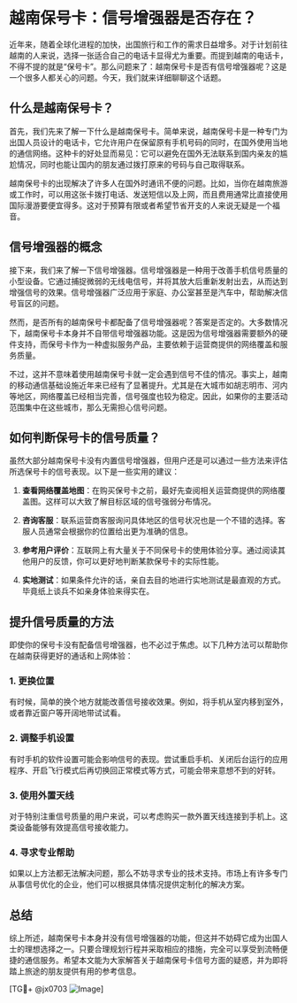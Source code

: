 # 越南保号卡：信号增强器是否存在？

近年来，随着全球化进程的加快，出国旅行和工作的需求日益增多。对于计划前往越南的人来说，选择一张适合自己的电话卡显得尤为重要。而提到越南的电话卡，不得不提的就是“保号卡”。那么问题来了：越南保号卡是否有信号增强器呢？这是一个很多人都关心的问题。今天，我们就来详细聊聊这个话题。

## 什么是越南保号卡？

首先，我们先来了解一下什么是越南保号卡。简单来说，越南保号卡是一种专门为出国人员设计的电话卡，它允许用户在保留原有手机号码的同时，在国外使用当地的通信网络。这种卡的好处显而易见：它可以避免在国外无法联系到国内亲友的尴尬情况，同时也能让国内的朋友通过拨打原来的号码与自己取得联系。

越南保号卡的出现解决了许多人在国外时通讯不便的问题。比如，当你在越南旅游或工作时，可以用这张卡拨打电话、发送短信以及上网，而且费用通常比直接使用国际漫游要便宜得多。这对于预算有限或者希望节省开支的人来说无疑是一个福音。

## 信号增强器的概念

接下来，我们来了解一下信号增强器。信号增强器是一种用于改善手机信号质量的小型设备。它通过捕捉微弱的无线电信号，并将其放大后重新发射出去，从而达到增强信号的效果。信号增强器广泛应用于家庭、办公室甚至是汽车中，帮助解决信号盲区的问题。

然而，是否所有的越南保号卡都配备了信号增强器呢？答案是否定的。大多数情况下，越南保号卡本身并不自带信号增强器功能。这是因为信号增强器需要额外的硬件支持，而保号卡作为一种虚拟服务产品，主要依赖于运营商提供的网络覆盖和服务质量。

不过，这并不意味着使用越南保号卡就一定会遇到信号不佳的情况。事实上，越南的移动通信基础设施近年来已经有了显著提升。尤其是在大城市如胡志明市、河内等地区，网络覆盖已经相当完善，信号强度也较为稳定。因此，如果你的主要活动范围集中在这些城市，那么无需担心信号问题。

## 如何判断保号卡的信号质量？

虽然大部分越南保号卡没有内置信号增强器，但用户还是可以通过一些方法来评估所选保号卡的信号表现。以下是一些实用的建议：

1. **查看网络覆盖地图**：在购买保号卡之前，最好先查阅相关运营商提供的网络覆盖图。这样可以大致了解目标区域的信号强弱分布情况。
   
2. **咨询客服**：联系运营商客服询问具体地区的信号状况也是一个不错的选择。客服人员通常会根据你的位置给出更为准确的信息。

3. **参考用户评价**：互联网上有大量关于不同保号卡的使用体验分享。通过阅读其他用户的反馈，你可以更好地判断某款保号卡的实际性能。

4. **实地测试**：如果条件允许的话，亲自去目的地进行实地测试是最直观的方式。毕竟纸上谈兵不如亲身体验来得实在。

## 提升信号质量的方法

即使你的保号卡没有配备信号增强器，也不必过于焦虑。以下几种方法可以帮助你在越南获得更好的通话和上网体验：

### 1. 更换位置
有时候，简单的换个地方就能改善信号接收效果。例如，将手机从室内移到室外，或者靠近窗户等开阔地带试试看。

### 2. 调整手机设置
有时手机的软件设置可能会影响信号的表现。尝试重启手机、关闭后台运行的应用程序、开启飞行模式后再切换回正常模式等方式，可能会带来意想不到的好转。

### 3. 使用外置天线
对于特别注重信号质量的用户来说，可以考虑购买一款外置天线连接到手机上。这类设备能够有效提高信号接收能力。

### 4. 寻求专业帮助
如果以上方法都无法解决问题，那么不妨寻求专业的技术支持。市场上有许多专门从事信号优化的企业，他们可以根据具体情况提供定制化的解决方案。

## 总结

综上所述，越南保号卡本身并没有信号增强器的功能，但这并不妨碍它成为出国人士的理想选择之一。只要合理规划行程并采取相应的措施，完全可以享受到流畅便捷的通信服务。希望本文能为大家解答关于越南保号卡信号方面的疑惑，并为即将踏上旅途的朋友提供有用的参考信息。

[TG💪+ @jx0703 ![Image](https://github.com/user-attachments/assets/dbca1d08-cadb-493c-b0ec-ad6f7a83f270)]